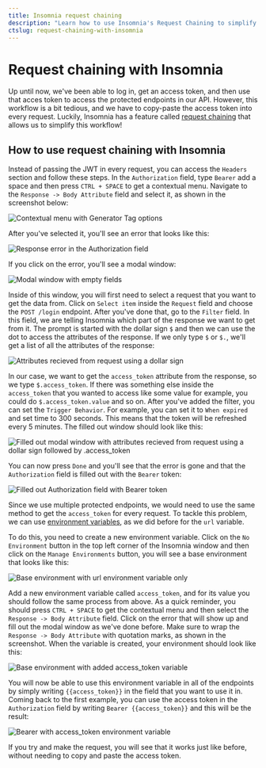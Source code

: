 ```yaml
---
title: Insomnia request chaining
description: "Learn how to use Insomnia's Request Chaining to simplify our workflow and not have to copy-paste the access token in every request."
ctslug: request-chaining-with-insomnia
---
```


# Request chaining with Insomnia

Up until now, we've been able to log in, get an access token, and then use that acces token to access the protected endpoints in our API. However, this workflow is a bit tedious, and we have to copy-paste the access token into every request. Luckily, Insomnia has a feature called [request chaining](https://support.insomnia.rest/article/26-request-chaining) that allows us to simplify this workflow!

## How to use request chaining with Insomnia

Instead of passing the JWT in every request, you can access the `Headers`  section and follow these steps. In the `Authorization` field, type `Bearer` add a space and then press `CTRL + SPACE` to get a contextual menu. Navigate to the `Response -> Body Attribute` field and select it, as shown in the screenshot below:

![Contextual menu with Generator Tag options](https://res.cloudinary.com/teclado/image/upload/v1689180763/courses/rest-apis-flask-python/bearer_token_qk2jqi.png)

After you've selected it, you'll see an error that looks like this:

![Response error in the Authorization field](https://res.cloudinary.com/teclado/image/upload/v1689180763/courses/rest-apis-flask-python/error_darkak.png)

If you click on the error, you'll see a modal window:

![Modal window with empty fields](https://res.cloudinary.com/teclado/image/upload/v1689180763/courses/rest-apis-flask-python/modal_xutepw.png)

Inside of this window, you will first need to select a request that you want to get the data from. Click on `Select item` inside the `Request` field and choose the `POST /login` endpoint. After you've done that, go to the `Filter` field. In this field, we are telling Insomnia which part of the response we want to get from it. The prompt is started with the dollar sign `$` and then we can use the dot to access the attributes of the response. If we only type `$` or `$.`, we'll get a list of all the attributes of the response:

![Attributes recieved from request using a dollar sign](https://res.cloudinary.com/teclado/image/upload/v1689180763/courses/rest-apis-flask-python/attributes_kxngsi.png)

In our case, we want to get the `access_token` attribute from the response, so we type `$.access_token`. If there was something else inside the `access_token` that you wanted to access like some value for example, you could do `$.access_token.value` and so on. After you've added the filter, you can set the `Trigger Behavior`. For example, you can set it to `When expired` and set time to 300 seconds. This means that the token will be refreshed every 5 minutes. The filled out window should look like this:

![Filled out modal window with attributes recieved from request using a dollar sign followed by .access_token](https://res.cloudinary.com/teclado/image/upload/v1689180763/courses/rest-apis-flask-python/filled_out_muzo2u.png)

You can now press `Done` and you'll see that the error is gone and that the `Authorization` field is filled out with the `Bearer` token:

![Filled out Authorization field with Bearer token](https://res.cloudinary.com/teclado/image/upload/v1689180763/courses/rest-apis-flask-python/token_txc8sb.png)

Since we use multiple protected endpoints, we would need to use the same method to get the `access_token` for every request. To tackle this problem, we can use [environment variables](https://support.insomnia.rest/article/13-environment-variables), as we did before for the `url` variable.

To do this, you need to create a new environment variable. Click on the `No Environment` button in the top left corner of the Insomnia window and then click on the `Manage Environments` button, you will see a base environment that looks like this:

![Base environment with url environment variable only](https://res.cloudinary.com/teclado/image/upload/v1689180763/courses/rest-apis-flask-python/base_environment_cfyrab.png)

Add a new environment variable called `access_token`, and for its value you should follow the same process from above. As a quick reminder, you should press `CTRL + SPACE` to get the contextual menu and then select the `Response -> Body Attribute` field. Click on the error that will show up and fill out the modal window as we've done before. Make sure to wrap the `Response -> Body Attribute` with quotation marks, as shown in the screenshot. When the variable is created, your environment should look like this:

![Base environment with added access_token variable](https://res.cloudinary.com/teclado/image/upload/v1689180763/courses/rest-apis-flask-python/environment_n8jfm9.png)

You will now be able to use this environment variable in all of the endpoints by simply writing `{{access_token}}` in the field that you want to use it in. Coming back to the first example, you can use the access token in the `Authorization` field by writing `Bearer {{access_token}}` and this will be the result:

![Bearer with access_token environment variable](https://res.cloudinary.com/teclado/image/upload/v1689180763/courses/rest-apis-flask-python/result_krbno3.png)

If you try and make the request, you will see that it works just like before, without needing to copy and paste the access token.
